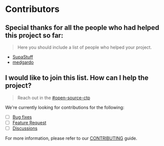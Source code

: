 # Contributors

## Special thanks for all the people who had helped this project so far:

> Here you should include a list of people who helped your project. 

* [SupaStuff](https://github.com/SupaStuff)
* [medgardo](https://github.com/medgardo)

## I would like to join this list. How can I help the project?

> Reach out in the [#open-source-ctp](https://ctpalumni.slack.com/archives/C02C7QJ5U93) 

We're currently looking for contributions for the following:

- [ ] [Bug fixes](https://github.com/CUNYTechPrep/ctp.apps/issues/new?assignees=&labels=%F0%9F%91%80+needs+triage%2C+%F0%9F%90%9B+bug&template=bug_report.md&title=Bug%3A+) 
- [ ] [Feature Request](https://github.com/CUNYTechPrep/ctp.apps/issues/new?assignees=&labels=%F0%9F%91%80+needs+triage%2C+%F0%9F%92%A1+feature&template=feature_request.md&title=Feature%3A+) 
- [ ] [Discussions](https://github.com/CUNYTechPrep/ctp.apps/discussions/new) 

For more information, please refer to our [CONTRIBUTING](CONTRIBUTING.md) guide.
